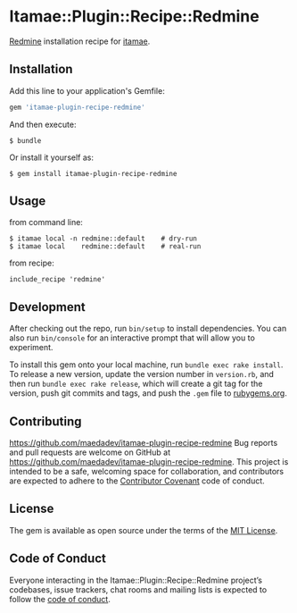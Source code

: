 # Itamae::Plugin::Recipe::Redmine

[Redmine](https://www.redmine.org/) installation recipe for [itamae](https://itamae.kitchen/).

## Installation

Add this line to your application's Gemfile:

```ruby
gem 'itamae-plugin-recipe-redmine'
```

And then execute:

    $ bundle

Or install it yourself as:

    $ gem install itamae-plugin-recipe-redmine

## Usage

from command line:

    $ itamae local -n redmine::default    # dry-run
    $ itamae local    redmine::default    # real-run

from recipe:

    include_recipe 'redmine'

## Development

After checking out the repo, run `bin/setup` to install dependencies. You can also run `bin/console` for an interactive prompt that will allow you to experiment.

To install this gem onto your local machine, run `bundle exec rake install`. To release a new version, update the version number in `version.rb`, and then run `bundle exec rake release`, which will create a git tag for the version, push git commits and tags, and push the `.gem` file to [rubygems.org](https://rubygems.org).

## Contributing
https://github.com/maedadev/itamae-plugin-recipe-redmine
Bug reports and pull requests are welcome on GitHub at https://github.com/maedadev/itamae-plugin-recipe-redmine. This project is intended to be a safe, welcoming space for collaboration, and contributors are expected to adhere to the [Contributor Covenant](http://contributor-covenant.org) code of conduct.

## License

The gem is available as open source under the terms of the [MIT License](https://opensource.org/licenses/MIT).

## Code of Conduct

Everyone interacting in the Itamae::Plugin::Recipe::Redmine project’s codebases, issue trackers, chat rooms and mailing lists is expected to follow the [code of conduct](https://github.com/maedadev/itamae-plugin-recipe-redmine/CODE_OF_CONDUCT.md).
